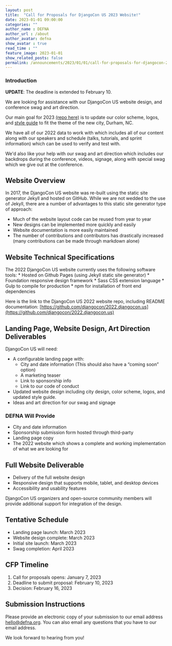```yaml
---
layout: post
title:  "Call for Proposals for DjangoCon US 2023 Website!"
date: 2023-01-01 09:00:00
categories: ""
author_name : DEFNA
author_url : /about
author_avatar: defna
show_avatar : true
read_time : ""
feature_image: 2023-01-01
show_related_posts: false
permalink: /announcements/2023/01/01/call-for-proposals-for-djangocon-2023-website/
---
```


### Introduction

**UPDATE**: The deadline is extended to February 10.

We are looking for assistance with our DjangoCon US website design, and conference swag and art direction. 

Our main goal for 2023 [(repo here)](https://github.com/djangocon/2023.djangocon.us) is to update our color scheme, logos, and [style guide](https://2022.djangocon.us/styleguide/) to fit the theme of the new city, Durham, NC.

We have all of our 2022 data to work with which includes all of our content along with our speakers and schedule (talks, tutorials, and sprint information) which can be used to verify and test with.

We'd also like your help with our swag and art direction which includes our backdrops during the conference, videos, signage, along with special swag which we give out at the conference.

## Website Overview

In 2017, the DjangoCon US website was re-built using the static site generator Jekyll and hosted on GitHub. While we are not wedded to the use of Jekyll, there are a number of advantages to this static site generator type of approach:

* Much of the website layout code can be reused from year to year
* New designs can be implemented more quickly and easily
* Website documentation is more easily maintained
* The number of contributions and contributors has drastically increased (many contributions can be made through markdown alone)

## Website Technical Specifications

The 2022 DjangoCon US website currently uses the following software tools:
	* Hosted on Github Pages (using Jekyll static site generator)
	* Foundation responsive design framework
	* Sass CSS extension language
	* Gulp to compile for production
	* npm for installation of front end dependencies

Here is the link to the DjangoCon US 2022 website repo, including README documentation: [https://github.com/djangocon/2022.djangocon.us](https://github.com/djangocon/2022.djangocon.us)

## Landing Page, Website Design, Art Direction Deliverables

DjangoCon US will need:

* A configurable landing page with:
	* City and date information (This should also have a “coming soon” option)
	* A marketing teaser
	* Link to sponsorship info
	* Link to our code of conduct
* Updated website design including city design, color scheme, logos, and updated style guide.
* Ideas and art direction for our swag and signage

### DEFNA Will Provide

* City and date information
* Sponsorship submission form hosted through third-party
* Landing page copy
* The 2022 website which shows a complete and working implementation of what we are looking for

## Full Website Deliverable

* Delivery of the full website design
* Responsive design that supports mobile, tablet, and desktop devices
* Accessibility and usability features

DjangoCon US organizers and open-source community members will provide additional support for integration of the design.

## Tentative Schedule

* Landing page launch: March 2023
* Website design complete: March 2023
* Initial site launch: March 2023
* Swag completion: April 2023

## CFP Timeline

1. Call for proposals opens: January 7, 2023
2. Deadline to submit proposal: February 10, 2023
3. Decision: February 16, 2023

## Submission Instructions

Please provide an electronic copy of your submission to our email address [hello@defna.org](mailto:hello@defna.org). You can also email any questions that you have to our email address.

We look forward to hearing from you!
